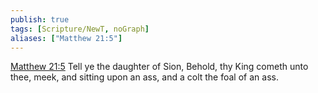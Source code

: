 ```yaml
---
publish: true
tags: [Scripture/NewT, noGraph]
aliases: ["Matthew 21:5"]
---
```

[Matthew 21:5](https://churchofjesuschrist.org/study/scriptures/nt/matt/21?lang=eng&id=p5#p5) Tell ye the daughter of Sion, Behold, thy King cometh unto thee, meek, and sitting upon an ass, and a colt the foal of an ass.
